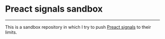 # Preact signals sandbox
 ---

 This is a sandbox repository in which I try to push [Preact signals](https://preactjs.com/guide/v10/signals) to their limits.
